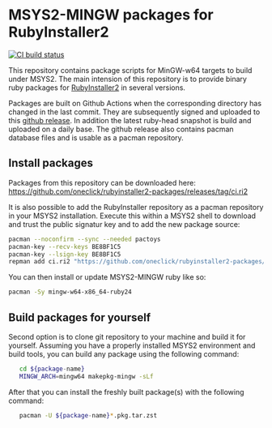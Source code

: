 # MSYS2-MINGW packages for RubyInstaller2

[![CI build status](https://github.com/oneclick/rubyinstaller2-packages/actions/workflows/ci.yml/badge.svg)](https://github.com/oneclick/rubyinstaller2-packages/actions/workflows/ci.yml)

This repository contains package scripts for MinGW-w64 targets to build under MSYS2.
The main intension of this repository is to provide binary ruby packages for [RubyInstaller2](https://github.com/oneclick/rubyinstaller2) in several versions.

Packages are built on Github Actions when the corresponding directory has changed in the last commit.
They are subsequently signed and uploaded to this [github release](https://github.com/oneclick/rubyinstaller2-packages/releases/tag/ci.ri2).
In addition the latest ruby-head snapshot is build and uploaded on a daily base.
The github release also contains pacman database files and is usable as a pacman repository.

## Install packages

Packages from this repository can be downloaded here: https://github.com/oneclick/rubyinstaller2-packages/releases/tag/ci.ri2

It is also possible to add the RubyInstaller repository as a pacman repository in your MSYS2 installation.
Execute this within a MSYS2 shell to download and trust the public signatur key and to add the new package source:
```sh
pacman --noconfirm --sync --needed pactoys
pacman-key --recv-keys BE8BF1C5
pacman-key --lsign-key BE8BF1C5
repman add ci.ri2 "https://github.com/oneclick/rubyinstaller2-packages/releases/download/ci.ri2"
```

You can then install or update MSYS2-MINGW ruby like so:
```sh
pacman -Sy mingw-w64-x86_64-ruby24
```

## Build packages for yourself
Second option is to clone git repository to your machine and build it for yourself.
Assuming you have a properly installed MSYS2 environment and build tools, you can build any package using the following command:
```sh
   cd ${package-name}
   MINGW_ARCH=mingw64 makepkg-mingw -sLf
```
After that you can install the freshly built package(s) with the following command:
```sh
   pacman -U ${package-name}*.pkg.tar.zst
```
